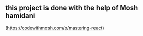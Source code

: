 ## this project is done with the help of Mosh hamidani
(https://codewithmosh.com/p/mastering-react)
